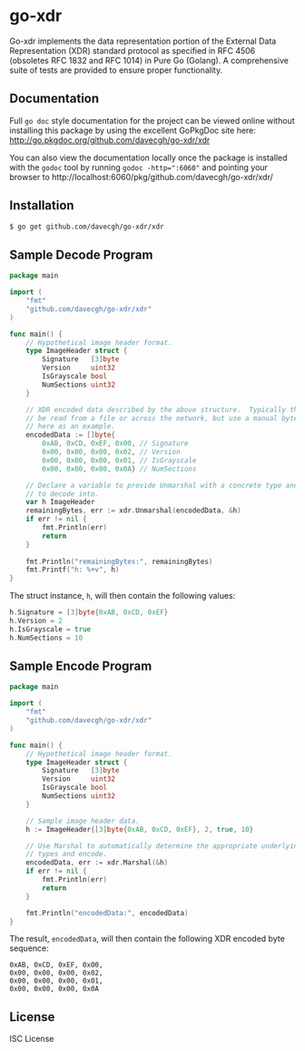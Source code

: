 # go-xdr

Go-xdr implements the data representation portion of the External Data
Representation (XDR) standard protocol as specified in RFC 4506 (obsoletes RFC
1832 and RFC 1014) in Pure Go (Golang).  A comprehensive suite of tests are
provided to ensure proper functionality.

## Documentation

Full `go doc` style documentation for the project can be viewed online without
installing this package by using the excellent GoPkgDoc site here:
http://go.pkgdoc.org/github.com/davecgh/go-xdr/xdr

You can also view the documentation locally once the package is installed with
the `godoc` tool by running `godoc -http=":6060"` and pointing your browser to
http://localhost:6060/pkg/github.com/davecgh/go-xdr/xdr/

## Installation

```bash
$ go get github.com/davecgh/go-xdr/xdr
```

## Sample Decode Program

```Go
package main

import (
    "fmt"
    "github.com/davecgh/go-xdr/xdr"
)

func main() {
	// Hypothetical image header format.
	type ImageHeader struct {
		Signature   [3]byte
		Version     uint32
		IsGrayscale bool
		NumSections uint32
	}

	// XDR encoded data described by the above structure.  Typically this would
	// be read from a file or across the network, but use a manual byte array
	// here as an example.
	encodedData := []byte{
		0xAB, 0xCD, 0xEF, 0x00, // Signature
		0x00, 0x00, 0x00, 0x02, // Version
		0x00, 0x00, 0x00, 0x01, // IsGrayscale
		0x00, 0x00, 0x00, 0x0A} // NumSections

	// Declare a variable to provide Unmarshal with a concrete type and instance
	// to decode into.
	var h ImageHeader
	remainingBytes, err := xdr.Unmarshal(encodedData, &h)
	if err != nil {
		fmt.Println(err)
		return
	}
  
	fmt.Println("remainingBytes:", remainingBytes)
	fmt.Printf("h: %+v", h)
}
```

The struct instance, `h`, will then contain the following values:

```Go
h.Signature = [3]byte{0xAB, 0xCD, 0xEF}
h.Version = 2
h.IsGrayscale = true
h.NumSections = 10
```

## Sample Encode Program

```Go
package main

import (
    "fmt"
    "github.com/davecgh/go-xdr/xdr"
)

func main() {
	// Hypothetical image header format.
	type ImageHeader struct {
		Signature   [3]byte
		Version     uint32
		IsGrayscale bool
		NumSections uint32
	}

	// Sample image header data.
	h := ImageHeader{[3]byte{0xAB, 0xCD, 0xEF}, 2, true, 10}

	// Use Marshal to automatically determine the appropriate underlying XDR
	// types and encode.
	encodedData, err := xdr.Marshal(&h)
	if err != nil {
		fmt.Println(err)
		return
	}

	fmt.Println("encodedData:", encodedData)
}
```

The result, `encodedData`, will then contain the following XDR encoded byte
sequence:

```
0xAB, 0xCD, 0xEF, 0x00,
0x00, 0x00, 0x00, 0x02,
0x00, 0x00, 0x00, 0x01,
0x00, 0x00, 0x00, 0x0A
```

## License

ISC License